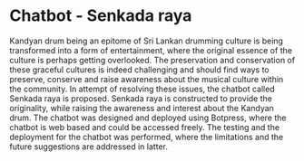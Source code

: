 # Chatbot - Senkada raya
Kandyan drum being an epitome of Sri Lankan drumming culture is being 
transformed into a form of entertainment, where the original essence of the culture 
is perhaps getting overlooked. The preservation and conservation of these graceful 
cultures is indeed challenging and should find ways to preserve, conserve and raise 
awareness about the musical culture within the community. In attempt of resolving 
these issues, the chatbot called Senkada raya is proposed. Senkada raya is 
constructed to provide the originality, while raising the awareness and interest 
about the Kandyan drum. The chatbot was designed and deployed using Botpress, 
where the chatbot is web based and could be accessed freely. The testing and the 
deployment for the chatbot was performed, where the limitations and the future 
suggestions are addressed in latter. 
